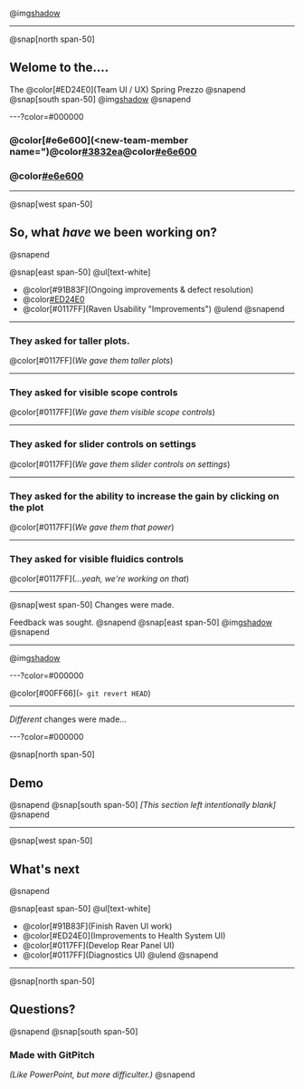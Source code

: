 @img[shadow](assets/img/bcast.jpeg)

---
@snap[north span-50]
## Welome to the....
The @color[#ED24E0](Team UI / UX)
Spring Prezzo
@snapend
@snap[south span-50]
@img[shadow](assets/img/200.gif)
@snapend

---?color=#000000
### @color[#e6e600](&lt;new-team-member name=")@color[#3832ea](Lorraine)@color[#e6e600]("&gt;)
### @color[#e6e600](&lt;/new-team-member&gt;)

---
@snap[west span-50]
## So, what _have_ we been working on?
@snapend

@snap[east span-50]
@ul[text-white]
- @color[#91B83F](Ongoing improvements & defect resolution)
- @color[#ED24E0](Localisation)
- @color[#0117FF](Raven Usability "Improvements")
@ulend
@snapend

---

### They asked for taller plots.
@color[#0117FF](_We gave them taller plots_)

---

### They asked for visible scope controls
@color[#0117FF](_We gave them visible scope controls_)

---

### They asked for slider controls on settings
@color[#0117FF](_We gave them slider controls on settings_)

---

### They asked for the ability to increase the gain by clicking on the plot
@color[#0117FF](_We gave them that power_)

---

### They asked for visible fluidics controls
@color[#0117FF](_...yeah, we're working on that_)

---

@snap[west span-50]
Changes were made.

Feedback was sought.
@snapend
@snap[east span-50]
@img[shadow](assets/img/wolf-580.jpg)
@snapend

---

@img[shadow](assets/img/laughing.jpg)

---?color=#000000

@color[#00FF66](`> git revert HEAD`)

---

*Different* changes were made...

---?color=#000000

@snap[north span-50]
## Demo
@snapend
@snap[south span-50]
_[This section left intentionally blank]_
@snapend

---

@snap[west span-50]
## What's next
@snapend

@snap[east span-50]
@ul[text-white]
- @color[#91B83F](Finish Raven UI work)
- @color[#ED24E0](Improvements to Health System UI)
- @color[#0117FF](Develop Rear Panel UI)
- @color[#0117FF](Diagnostics UI)
@ulend
@snapend

---

@snap[north span-50]
## Questions?
@snapend
@snap[south span-50]
### Made with GitPitch
*(Like PowerPoint, but more difficulter.)*
@snapend
